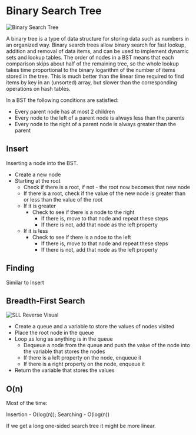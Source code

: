 # Binary Search Tree

![Binary Search Tree](https://upload.wikimedia.org/wikipedia/commons/thumb/d/da/Binary_search_tree.svg/1200px-Binary_search_tree.svg.png)

A binary tree is a type of data structure for storing data such as numbers in an organized way. Binary search trees allow binary search for fast lookup, addition and removal of data items, and can be used to implement dynamic sets and lookup tables. The order of nodes in a BST means that each comparison skips about half of the remaining tree, so the whole lookup takes time proportional to the binary logarithm of the number of items stored in the tree. This is much better than the linear time required to find items by key in an (unsorted) array, but slower than the corresponding operations on hash tables.

In a BST the following conditions are satisfied:

- Every parent node has at most 2 children
- Every node to the left of a parent node is always less than the parents
- Every node to the right of a parent node is always greater than the parent

## Insert

Inserting a node into the BST.

- Create a new node
- Starting at the root
  - Check if there is a root, if not - the root now becomes that new node
  - If there is a root, check if the value of the new node is greater than or less than the value of the root
  - If it is greater
    - Check to see if there is a node to the right
      - If there is, move to that node and repeat these steps
      - If there is not, add that node as the left property
  - If it is less
    - Check to see if there is a ndoe to the left
      - If there is, move to that node and repeat these steps
      - If there is not, add that node as the left property

## Finding

Similar to Insert

## Breadth-First Search

![SLL Reverse Visual](https://upload.wikimedia.org/wikipedia/commons/4/46/Animated_BFS.gif)

- Create a queue and a variable to store the values of nodes visited
- Place the root node in the queue
- Loop as long as anything is in the queue
  - Dequeue a node from the queue and push the value of the node into the variable that stores the nodes
  - If there is a left property on the node, enqueue it
  - If there is a right property on the node, enqueue it
- Return the variable that stores the values

## O(n)

Most of the time:

Insertion - O(log(n)); Searching - O(log(n))

If we get a long one-sided search tree it might be more linear.

